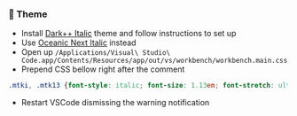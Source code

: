 ### 💅 Theme

- Install [Dark++ Italic](https://marketplace.visualstudio.com/items?itemName=idbartosz.darkpp-italic) theme and follow instructions to set up
- Use [Oceanic Next Italic](https://marketplace.visualstudio.com/items?itemName=SintrumIT.theme-oceanic-next-italic) instead
- Open up `/Applications/Visual\ Studio\ Code.app/Contents/Resources/app/out/vs/workbench/workbench.main.css`
- Prepend CSS bellow right after the comment

```css
.mtki, .mtk13 {font-style: italic; font-size: 1.13em; font-stretch: ultra-condensed;}
```

- Restart VSCode dismissing the warning notification
